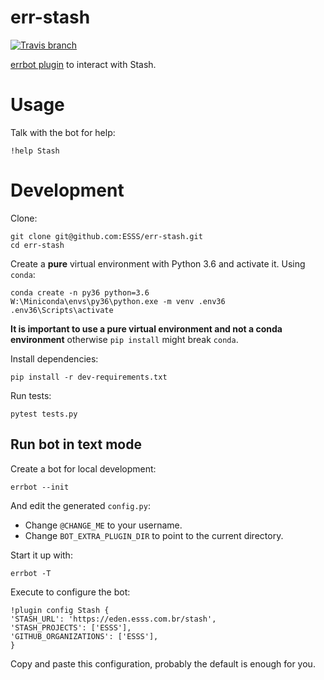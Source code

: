 # err-stash

[![Travis branch](https://img.shields.io/travis/ESSS/err-stash/master.svg)](https://travis-ci.org/ESSS/err-stash/)

[errbot plugin](http://errbot.io/en/latest/) to interact with Stash.

# Usage

Talk with the bot for help:

```
!help Stash
```

# Development

Clone:

```
git clone git@github.com:ESSS/err-stash.git
cd err-stash
```

Create a **pure** virtual environment with Python 3.6 and activate it. Using `conda`:

```
conda create -n py36 python=3.6
W:\Miniconda\envs\py36\python.exe -m venv .env36 
.env36\Scripts\activate
```

**It is important to use a pure virtual environment and not a conda environment** otherwise 
`pip install` might break `conda`.

Install dependencies:

```
pip install -r dev-requirements.txt
```

Run tests:

```
pytest tests.py
```

## Run bot in text mode

Create a bot for local development:

```
errbot --init
```

And edit the generated `config.py`:

* Change `@CHANGE_ME` to your username.
* Change `BOT_EXTRA_PLUGIN_DIR` to point to the current directory.

Start it up with:

```
errbot -T
```

Execute to configure the bot:

```
!plugin config Stash {
'STASH_URL': 'https://eden.esss.com.br/stash',
'STASH_PROJECTS': ['ESSS'],
'GITHUB_ORGANIZATIONS': ['ESSS'],
}
```

Copy and paste this configuration, probably the default is enough for you.
